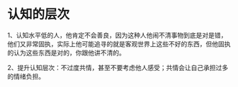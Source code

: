 # 认知的层次

1、认知水平低的人，他肯定不会善良，因为这种人他闹不清事物到底是对是错，他们又非常固执，实际上他可能追寻的就是客观世界上这些不好的东西，但他固执的认为这些东西是对的，你跟他讲不清的。

2、提升认知层次：不过度共情，甚至不要考虑他人感受；共情会让自己承担过多的情绪负担。